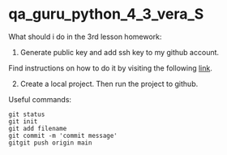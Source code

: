 # qa_guru_python_4_3_vera_S

What should i do in the 3rd lesson homework:

1. Generate public key and add ssh key to my github account.

Find instructions on how to do it by visiting the following [link](https://docs.github.com/ru/authentication/connecting-to-github-with-ssh).

2. Create a local project. Then run the project to github.

Useful commands:
```
git status
git init
git add filename
git commit -m 'commit message'
gitgit push origin main
```